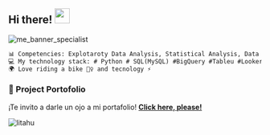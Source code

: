 ## Hi there! <img src="https://raw.githubusercontent.com/iampavangandhi/iampavangandhi/master/gifs/Hi.gif" width="30px">
![me_banner_specialist](https://github.com/user-attachments/assets/2c8f15e3-a62c-4056-a187-095dea097244)

```diff
📊 Competencies: Explotaroty Data Analysis, Statistical Analysis, Data Visualization y Machine Learning
💻 My technology stack: # Python # SQL(MySQL) #BigQuery #Tableu #Looker Studio y # Git
🌍 Love riding a bike 🚴‍♀️ and tecnology ⚡
```

### 📂 Project Portofolio
¡Te invito a darle un ojo a mi portafolio!
[**Click here, please!**](https://github.com/litahu/Lita-s-Project-Portfolio)
<br>
<!--Profile Count Badge-->
<p align="left">
  <img src="https://komarev.com/ghpvc/?username=litahu&label=Profile%20views&color=yellowgreen&style=plastic=star" alt="litahu" style="padding-center:20px;" />
</p>
